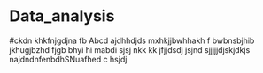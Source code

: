 # Data_analysis
#ckdn khkfnjgdjna fb
Abcd ajdhhdjds mxhkjjbwhhakh f bwbnsbjhib
jkhugjbzhd fjgb bhyi 
hi mabdi sjsj nkk
kk jfjjdsdj jsjnd sjjjjjdjskjdkjs najdndnfenbdhSNuafhed c hsjdj
